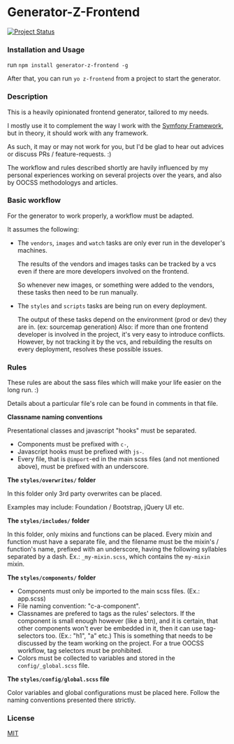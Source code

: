 
# Generator-Z-Frontend
[![Project Status](http://stillmaintained.com/ZeeCoder/generator-z-frontend.png)](http://stillmaintained.com/ZeeCoder/generator-z-frontend)

### Installation and Usage

run `npm install generator-z-frontend -g`

After that, you can run `yo z-frontend` from a project to start the
generator.

### Description

This is a heavily opinionated frontend generator, tailored to my needs.

I mostly use it to complement the way I work with the
[Symfony Framework](symfony.com), but in theory, it should work with any
framework.

As such, it may or may not work for you, but I'd be glad to hear out advices or
discuss PRs / feature-requests. :)

The workflow and rules described shortly are havily influenced by my personal
experiences working on several projects over the years, and also by OOCSS
methodologys and articles.

### Basic workflow

For the generator to work properly, a workflow must be adapted.

It assumes the following:

- The `vendors`, `images` and `watch` tasks are only ever run in the
developer's machines.

    The results of the vendors and images tasks can be tracked by a vcs even if
    there are more developers involved on the frontend.

    So whenever new images, or something were added to the vendors, these tasks
    then need to be run manually.

- The `styles` and `scripts` tasks are being run on every deployment.

    The output of these tasks depend on the environment (prod or dev) they are
    in. (ex: sourcemap generation) Also: if more than one frontend developer
    is involved in the project, it's very easy to introduce conflicts. However,
    by not tracking it by the vcs, and rebuilding the results on every
    deployment, resolves these possible issues.

### Rules

These rules are about the sass files which will make your life easier on the
long run. :)

Details about a particular file's role can be found in comments in that file.

**Classname naming conventions**

Presentational classes and javascript "hooks" must be separated.

 - Components must be prefixed with `c-`,
 - Javascript hooks must be prefixed with `js-`.
 - Every file, that is `@import`-ed in the main scss files (and not mentioned
above), must be prefixed with an underscore.

**The `styles/overwrites/` folder**

In this folder only 3rd party overwrites can be placed.

Examples may include: Foundation / Bootstrap, jQuery UI etc.

**The `styles/includes/` folder**

In this folder, only mixins and functions can be placed.
Every mixin and function must have a separate file, and the
filename must be the mixin's / function's name, prefixed with an
underscore, having the following syllables separated by a dash.
Ex.: `_my-mixin.scss`, which contains the `my-mixin` mixin.

**The `styles/components/` folder**

- Components must only be imported to the main scss files.
  (Ex.: app.scss)
- File naming convention: "c-a-component".
- Classnames are prefered to tags as the rules' selectors. If the component
  is small enough however (like a btn), and it is certain, that other
  components won't ever be embedded in it, then it can use tag-selectors too.
  (Ex.: "h1", "a" etc.) This is something that needs to be discussed by
  the team working on the project. For a true OOCSS workflow, tag selectors must
  be prohibited.
- Colors must be collected to variables and stored in the
  `config/_global.scss` file.

**The `styles/config/global.scss` file**

Color variables and global configurations must be placed here.
Follow the naming conventions presented there strictly.

### License

[MIT](LICENSE)
